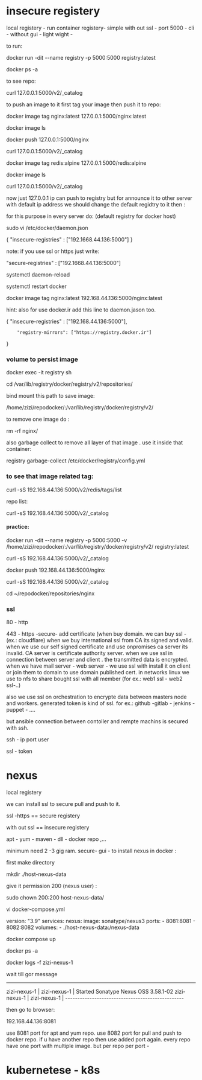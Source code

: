 
# insecure registery

local registery - run container registery- simple with out ssl - port 5000 - cli - without gui - light wight - 


to run:

 docker run -dit --name registry -p 5000:5000 registry:latest

 docker ps -a

to see repo:

curl 127.0.0.1:5000/v2/_catalog

to push an image to it first tag your image then push it to repo:

docker image tag nginx:latest 127.0.0.1:5000/nginx:latest

docker image ls

docker push 127.0.0.1:5000/nginx
 
curl 127.0.0.1:5000/v2/_catalog

 docker image tag redis:alpine 127.0.0.1:5000/redis:alpine


docker image ls

curl 127.0.0.1:5000/v2/_catalog
 

now just 127.0.0.1 ip can push to registry but for announce it to other server with default ip address we should change the default regidtry to it then :

for this purpose in every server do: (default  registry for docker host)

sudo vi /etc/docker/daemon.json


{
"insecure-registries" : ["192.1668.44.136:5000"]
}
 
note: if you use ssl or https just write: 

"secure-registries" : ["192.1668.44.136:5000"]


systemctl daemon-reload

systemctl restart docker



docker image tag nginx:latest 192.168.44.136:5000/nginx:latest

hint:
also for use docker.ir add this line to daemon.jason too.

{
        "insecure-registries" : ["192.168.44.136:5000"],
        
        "registry-mirrors": ["https://registry.docker.ir"]
}


### volume to persist image

 docker exec -it registry sh

  cd /var/lib/registry/docker/registry/v2/repositories/

  


bind mount this path to save image:

/home/zizi/repodocker/:/var/lib/registry/docker/registry/v2/

to remove one image do :

rm -rf nginx/

also garbage collect to remove all layer of that image . use it inside that container:

registry garbage-collect /etc/docker/registry/config.yml


### to see that image related  tag:

curl -sS 192.168.44.136:5000/v2/redis/tags/list


repo list:

 curl -sS 192.168.44.136:5000/v2/_catalog


#### practice:

docker run -dit --name registry -p 5000:5000 -v /home/zizi/repodocker/:/var/lib/registry/docker/registry/v2/  registry:latest

curl -sS 192.168.44.136:5000/v2/_catalog

docker push 192.168.44.136:5000/nginx

curl -sS 192.168.44.136:5000/v2/_catalog

cd ~/repodocker/repositories/nginx




### ssl

80  - http

443  - https  -secure- add certificate (when buy domain. we can buy ssl - (ex.: cloudflare) when we buy international ssl from CA its signed and valid. when we use our self signed certificate and use onpromises ca server its invalid. CA server is certificate authority server. when we use ssl in connection between server and client . the transmitted data is encrypted. when we have mail server - web server - we use ssl with install it on client or join them to domain to use domain published cert. in networks linux we use to nfs to share bought ssl with all member (for ex.: web1 ssl - web2 ssl-..)



also we use ssl on orchestration to encrypte data between masters node and workers. generated token is kind of ssl. for ex.: github -gitlab - jenkins - puppet - ....

but ansible connection between contoller and rempte machins is secured with ssh. 



ssh  - ip port user


ssl  - token




# nexus

local registery 

we can install ssl to secure pull and push to it.

ssl -https == secure registery


with out ssl == insecure registery



apt - yum - maven - dll - docker repo ,...

minimum need 2 -3 gig ram. secure- gui - to install nexus in docker :

first make directory

 mkdir ./host-nexus-data

give it permission 200 (nexus user) :

sudo chown 200:200 host-nexus-data/


vi docker-compose.yml

  
  version: "3.9"
  services:
    nexus:
      image: sonatype/nexus3
      ports:
        - 8081:8081
        - 8082:8082
      volumes:
        - ./host-nexus-data:/nexus-data
 
  



docker compose up

docker ps -a

docker logs -f zizi-nexus-1

wait till gor message 

-------------------------------------------------
zizi-nexus-1  |
zizi-nexus-1  | Started Sonatype Nexus OSS 3.58.1-02
zizi-nexus-1  |
zizi-nexus-1  | -------------------------------------------------


then go to browser:

192.168.44.136:8081




use 8081 port for apt and yum repo.
use 8082 port for pull and push to docker repo. if u have another repo then use added port again. every repo have one port with multiple image. but per repo per port - 



# kubernetese - k8s

















